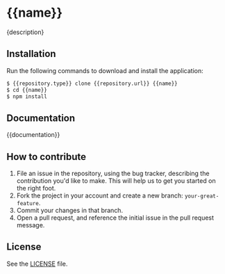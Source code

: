 # {{name}}
{description}

## Installation
Run the following commands to download and install the application:

```sh
$ {{repository.type}} clone {{repository.url}} {{name}}
$ cd {{name}}
$ npm install
```

## Documentation
{{documentation}}

## How to contribute

1. File an issue in the repository, using the bug tracker, describing the
   contribution you'd like to make. This will help us to get you started on the
   right foot.
2. Fork the project in your account and create a new branch:
   `your-great-feature`.
3. Commit your changes in that branch.
4. Open a pull request, and reference the initial issue in the pull request
   message.

## License
See the [LICENSE](./LICENSE) file.
